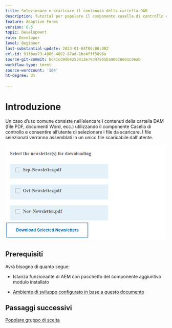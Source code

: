 ```yaml
---
title: Selezionare e scaricare il contenuto della cartella DAM
description: Tutorial per popolare il componente casella di controllo con il contenuto della cartella DAM e consentire all’utente di scaricare il contenuto selezionato.
feature: Adaptive Forms
version: 6.5
topic: Development
role: Developer
level: Beginner
last-substantial-update: 2023-01-04T00:00:00Z
exl-id: 91fbea23-4886-4892-87ad-1bc4fff5896a
source-git-commit: bd41cd9d64253413e793479b5ba900c8e01c0eab
workflow-type: tm+mt
source-wordcount: '104'
ht-degree: 3%

---
```


# Introduzione

Un caso d’uso comune consiste nell’elencare i contenuti della cartella DAM (file PDF, documenti Word, ecc.) utilizzando il componente Casella di controllo e consentire all’utente di selezionare i file da scaricare. I file selezionati verranno assemblati in un unico file scaricabile dall&#39;utente.

![caso d’uso](assets/newsletters-download1.png)

## Prerequisiti

Avrà bisogno di quanto segue:

* Istanza funzionante di AEM con pacchetto del componente aggiuntivo modulo installato

* [Ambiente di sviluppo configurato in base a questo documento](https://experienceleague.adobe.com/docs/experience-manager-learn/forms/creating-your-first-osgi-bundle/create-your-first-osgi-bundle.html)

## Passaggi successivi

[Popolare gruppo di scelta](./populating-choice-group-with-dam-folder-content.md)
